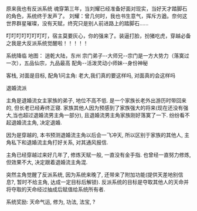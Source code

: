 原来我也有反派系统
魂穿第三年，当刘耀已经准备好面对现实，当好天才踏脚石的角色，系统终于发声了。
刘耀：曾几何时，我也书生意气，挥斥方遒。奈何这世界群星璀璨，没有天赋，终究只是别人前进路上的踏脚石......

叮叮叮叮叮叮叮叮，宿主莫要灰心，你的强来了。装逼打脸，扮猪吃虎，穿越必备之我是大反派系统觉醒啦！！！！！


系统降临
地图：
逍乾大陆，东州
宗门弟子--大师兄--宗门是一方大势力（落寞过一次），五品仙宗，九品最高
配角--活泼灵动小师妹--身份神秘




客栈,  对面是目标, 配角1问主角: 老大,我们真的要这样吗, 对面真的会这样吗



退婚流派


主角是退婚流女主家族的弟子, 地位不高不低. 是一个家族长老外出游历时带回来的, 但长老已经寿终正寝.
家族其他人因为预感到了家族强大的将来(现在还没有强大,当也超过退婚流男主角一部分), 且退婚流男主角家族刚好落寞了一下. 纷纷看不起退婚流主角, 决定退婚.

因为是穿越的, 本书预测退婚流主角以后会一飞冲天, 所以区别于家族的其他人, 主角私下和退婚流主角打好关系, 对其通风报信.

主角已经穿越过来好几年了, 修炼天赋一般, 一直没有金手指. 也曾经一直努力修炼, 但效果不大, 决定跟着退婚流主角混.

突然主角觉醒了反派系统, 因为系统来晚了, 还带来了附加功能(提供天差地别信息?, 暂时不给主角, 达成一定目标后解锁). 反派系统的目标是夺取其他人的天命并将夺取的天命经过抽成后赋值给系统所有者.

系统奖励: 天命气运, 修为, 功法, 法宝, ?